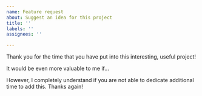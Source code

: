 ```yaml
---
name: Feature request
about: Suggest an idea for this project
title: ''
labels: ''
assignees: ''

---
```


Thank you for the time that you have put into this interesting, useful project!

It would be even more valuable to me if...

However, I completely understand if you are not able to dedicate additional time to add this.
Thanks again!

